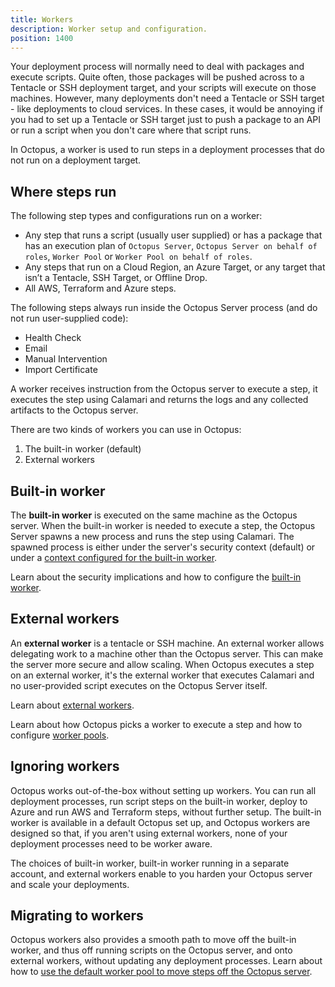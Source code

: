 ```yaml
---
title: Workers
description: Worker setup and configuration.
position: 1400
---
```


Your deployment process will normally need to deal with packages and execute scripts. Quite often, those packages will be pushed across to a Tentacle or SSH deployment target, and your scripts will execute on those machines. However, many deployments don't need a Tentacle or SSH target - like deployments to cloud services. In these cases, it would be annoying if you had to set up a Tentacle or SSH target just to push a package to an API or run a script when you don't care where that script runs.

In Octopus, a worker is used to run steps in a deployment processes that do not run on a deployment target.

## Where steps run

The following step types and configurations run on a worker:

- Any step that runs a script (usually user supplied) or has a package that has an execution plan of `Octopus Server`, `Octopus Server on behalf of roles`, `Worker Pool` or `Worker Pool on behalf of roles`.
- Any steps that run on a Cloud Region, an Azure Target, or any target that isn’t a Tentacle, SSH Target, or Offline Drop.
- All AWS, Terraform and Azure steps.

The following steps always run inside the Octopus Server process (and do not run user-supplied code):

- Health Check
- Email
- Manual Intervention
- Import Certificate

A worker receives instruction from the Octopus server to execute a step, it executes the step using Calamari and returns the logs and any collected artifacts to the Octopus server.

There are two kinds of workers you can use in Octopus:

1. The built-in worker (default)
1. External workers

## Built-in worker

The **built-in worker** is executed on the same machine as the Octopus server.  When the built-in worker is needed to execute a step, the Octopus Server spawns a new process and runs the step using Calamari.  The spawned process is either under the server's security context (default) or under a [context configured for the built-in worker](/docs/administration/workers/built-in-worker.md#Running-tasks-on-the-Octopus-Server-as-a-different-user).

Learn about the security implications and how to configure the [built-in worker](built-in-worker.md).

## External workers

An **external worker** is a tentacle or SSH machine.  An external worker allows delegating work to a machine other than the Octopus server.  This can make the server more secure and allow scaling.  When Octopus executes a step on an external worker, it's the external worker that executes Calamari and no user-provided script executes on the Octopus Server itself.

Learn about [external workers](external-workers.md).

Learn about how Octopus picks a worker to execute a step and how to configure [worker pools](worker-pools.md).

## Ignoring workers

Octopus works out-of-the-box without setting up workers.  You can run all deployment processes, run script steps on the built-in worker, deploy to Azure and run AWS and Terraform steps, without further setup.  The built-in worker is available in a default Octopus set up, and Octopus workers are designed so that, if you aren't using external workers, none of your deployment processes need to be worker aware.

The choices of built-in worker, built-in worker running in a separate account, and external workers enable to you harden your Octopus server and scale your deployments.

## Migrating to workers

Octopus workers also provides a smooth path to move off the built-in worker, and thus off running scripts on the Octopus server, and onto external workers, without updating any deployment processes.  Learn about how to [use the default worker pool to move steps off the Octopus server](worker-pools.md#Using-the-default-pool-to-stop-running-scripts-on-the-server).
